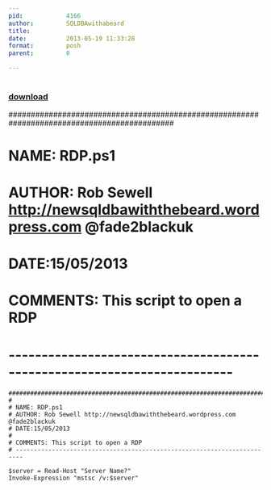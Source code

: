 ```yaml
---
pid:            4166
author:         SQLDBAwithabeard
title:          
date:           2013-05-19 11:33:28
format:         posh
parent:         0

---
```


# 

### [download](Scripts\4166.ps1)

#############################################################################################
#
# NAME: RDP.ps1
# AUTHOR: Rob Sewell http://newsqldbawiththebeard.wordpress.com @fade2blackuk
# DATE:15/05/2013
#
# COMMENTS: This script to open a RDP
# ------------------------------------------------------------------------


```posh
#############################################################################################
#
# NAME: RDP.ps1
# AUTHOR: Rob Sewell http://newsqldbawiththebeard.wordpress.com @fade2blackuk
# DATE:15/05/2013
#
# COMMENTS: This script to open a RDP
# ------------------------------------------------------------------------

$server = Read-Host "Server Name?"
Invoke-Expression "mstsc /v:$server"
```
